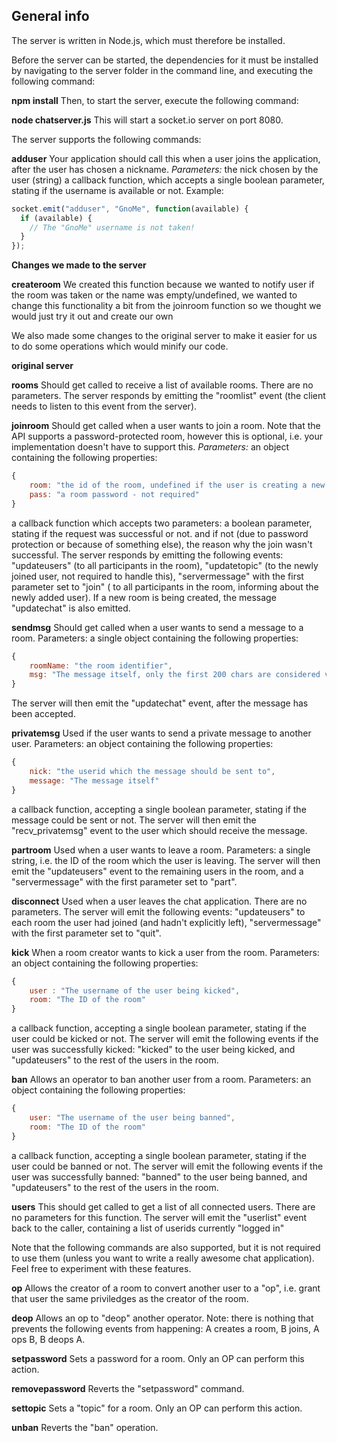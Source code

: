 ## General info

The server is written in Node.js, which must therefore be installed.

Before the server can be started, the dependencies for it must be installed by navigating to the server folder in the command line, and executing the following command:

**npm install**
Then, to start the server, execute the following command:

**node chatserver.js**
This will start a socket.io server on port 8080.

The server supports the following commands:

**adduser**
Your application should call this when a user joins the application, after the user has chosen a nickname.
_Parameters:_
the nick chosen by the user (string)
a callback function, which accepts a single boolean parameter, stating if the username is available or not.
Example:

```js
socket.emit("adduser", "GnoMe", function(available) {
  if (available) {
    // The "GnoMe" username is not taken!
  }
});
```

**Changes we made to the server**

**createroom**
We created this function because we wanted to notify user if the room was taken or the name was empty/undefined, we wanted to change this functionality a bit from the joinroom function so we thought we would just try it out and create our own

We also made some changes to the original server to make it easier for us to do some operations which would minify our code.

**original server**

**rooms**
Should get called to receive a list of available rooms.
There are no parameters.
The server responds by emitting the "roomlist" event (the client needs to listen to this event from the server).

**joinroom**
Should get called when a user wants to join a room. Note that the API supports a password-protected room, however this is optional, i.e. your implementation doesn't have to support this.
_Parameters:_
an object containing the following properties:

```js
{
    room: "the id of the room, undefined if the user is creating a new room",
    pass: "a room password - not required"
}
```

a callback function which accepts two parameters: a boolean parameter, stating if the request was successful or not. and if not (due to password protection or because of something else), the reason why the join wasn't successful.
The server responds by emitting the following events: "updateusers" (to all participants in the room), "updatetopic" (to the newly joined user, not required to handle this), "servermessage" with the first parameter set to "join" ( to all participants in the room, informing about the newly added user). If a new room is being created, the message "updatechat" is also emitted.

**sendmsg**
Should get called when a user wants to send a message to a room.
Parameters:
a single object containing the following properties:

```js
{
    roomName: "the room identifier",
    msg: "The message itself, only the first 200 chars are considered valid"
}
```

The server will then emit the "updatechat" event, after the message has been accepted.

**privatemsg**
Used if the user wants to send a private message to another user.
Parameters:
an object containing the following properties:

```js
{
    nick: "the userid which the message should be sent to",
    message: "The message itself"
}
```

a callback function, accepting a single boolean parameter, stating if the message could be sent or not.
The server will then emit the "recv_privatemsg" event to the user which should receive the message.

**partroom**
Used when a user wants to leave a room.
Parameters:
a single string, i.e. the ID of the room which the user is leaving.
The server will then emit the "updateusers" event to the remaining users in the room, and a "servermessage" with the first parameter set to "part".

**disconnect**
Used when a user leaves the chat application.
There are no parameters.
The server will emit the following events: "updateusers" to each room the user had joined (and hadn't explicitly left), "servermessage" with the first parameter set to "quit".

**kick**
When a room creator wants to kick a user from the room.
Parameters:
an object containing the following properties:

```js
{
    user : "The username of the user being kicked",
    room: "The ID of the room"
}
```

a callback function, accepting a single boolean parameter, stating if the user could be kicked or not.
The server will emit the following events if the user was successfully kicked: "kicked" to the user being kicked, and "updateusers" to the rest of the users in the room.

**ban**
Allows an operator to ban another user from a room.
Parameters:
an object containing the following properties:

```js
{
    user: "The username of the user being banned",
    room: "The ID of the room"
}
```

a callback function, accepting a single boolean parameter, stating if the user could be banned or not.
The server will emit the following events if the user was successfully banned: "banned" to the user being banned, and "updateusers" to the rest of the users in the room.

**users**
This should get called to get a list of all connected users.
There are no parameters for this function.
The server will emit the "userlist" event back to the caller, containing a list of userids currently "logged in"

Note that the following commands are also supported, but it is not required to use them (unless you want to write a really awesome chat application). Feel free to experiment with these features.

**op**
Allows the creator of a room to convert another user to a "op", i.e. grant that user the same priviledges as the creator of the room.

**deop**
Allows an op to "deop" another operator. Note: there is nothing that prevents the following events from happening: A creates a room, B joins, A ops B, B deops A.

**setpassword**
Sets a password for a room. Only an OP can perform this action.

**removepassword**
Reverts the "setpassword" command.

**settopic**
Sets a "topic" for a room. Only an OP can perform this action.

**unban**
Reverts the "ban" operation.
